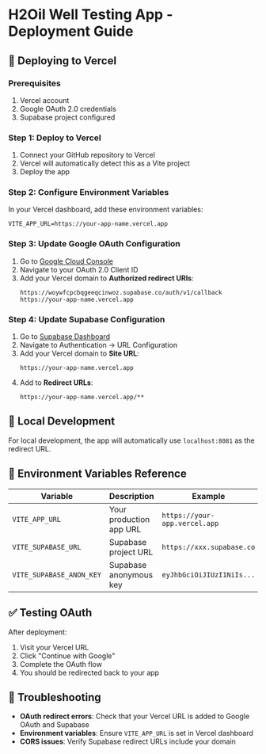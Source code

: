 # H2Oil Well Testing App - Deployment Guide

## 🚀 Deploying to Vercel

### Prerequisites
1. Vercel account
2. Google OAuth 2.0 credentials
3. Supabase project configured

### Step 1: Deploy to Vercel
1. Connect your GitHub repository to Vercel
2. Vercel will automatically detect this as a Vite project
3. Deploy the app

### Step 2: Configure Environment Variables
In your Vercel dashboard, add these environment variables:

```
VITE_APP_URL=https://your-app-name.vercel.app
```

### Step 3: Update Google OAuth Configuration
1. Go to [Google Cloud Console](https://console.cloud.google.com/)
2. Navigate to your OAuth 2.0 Client ID
3. Add your Vercel domain to **Authorized redirect URIs**:
   ```
   https://woywfcpcbqgeeqcinwoz.supabase.co/auth/v1/callback
   https://your-app-name.vercel.app
   ```

### Step 4: Update Supabase Configuration
1. Go to [Supabase Dashboard](https://supabase.com/dashboard)
2. Navigate to Authentication → URL Configuration
3. Add your Vercel domain to **Site URL**:
   ```
   https://your-app-name.vercel.app
   ```
4. Add to **Redirect URLs**:
   ```
   https://your-app-name.vercel.app/**
   ```

## 🔧 Local Development
For local development, the app will automatically use `localhost:8081` as the redirect URL.

## 📝 Environment Variables Reference

| Variable | Description | Example |
|----------|-------------|---------|
| `VITE_APP_URL` | Your production app URL | `https://your-app.vercel.app` |
| `VITE_SUPABASE_URL` | Supabase project URL | `https://xxx.supabase.co` |
| `VITE_SUPABASE_ANON_KEY` | Supabase anonymous key | `eyJhbGciOiJIUzI1NiIs...` |

## ✅ Testing OAuth
After deployment:
1. Visit your Vercel URL
2. Click "Continue with Google"
3. Complete the OAuth flow
4. You should be redirected back to your app

## 🐛 Troubleshooting
- **OAuth redirect errors**: Check that your Vercel URL is added to Google OAuth and Supabase
- **Environment variables**: Ensure `VITE_APP_URL` is set in Vercel dashboard
- **CORS issues**: Verify Supabase redirect URLs include your domain
